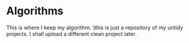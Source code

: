 # Algorithms
This is where I keep my algorithm. 
\this is just a repository of my untidy projects. 
I shall upload a different clean project later. 
